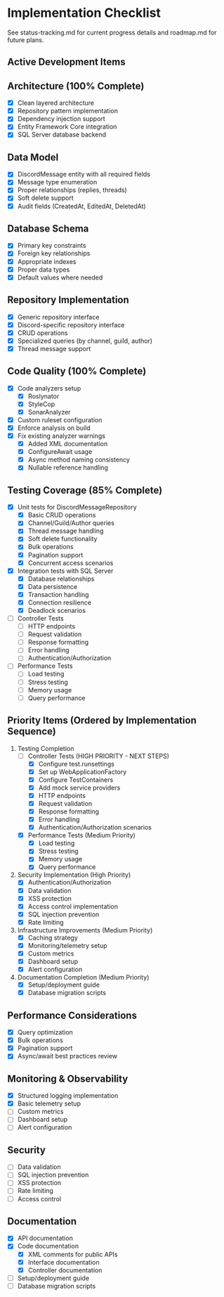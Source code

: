 # Implementation Checklist

See status-tracking.md for current progress details and roadmap.md for future plans.

## Active Development Items

## Architecture (100% Complete)
- [x] Clean layered architecture
- [x] Repository pattern implementation
- [x] Dependency injection support
- [x] Entity Framework Core integration
- [x] SQL Server database backend

## Data Model
- [x] DiscordMessage entity with all required fields
- [x] Message type enumeration
- [x] Proper relationships (replies, threads)
- [x] Soft delete support
- [x] Audit fields (CreatedAt, EditedAt, DeletedAt)

## Database Schema
- [x] Primary key constraints
- [x] Foreign key relationships
- [x] Appropriate indexes
- [x] Proper data types
- [x] Default values where needed

## Repository Implementation
- [x] Generic repository interface
- [x] Discord-specific repository interface
- [x] CRUD operations
- [x] Specialized queries (by channel, guild, author)
- [x] Thread message support

## Code Quality (100% Complete)
- [x] Code analyzers setup
  - [x] Roslynator
  - [x] StyleCop
  - [x] SonarAnalyzer
- [x] Custom ruleset configuration
- [x] Enforce analysis on build
- [x] Fix existing analyzer warnings
  - [x] Added XML documentation
  - [x] ConfigureAwait usage
  - [x] Async method naming consistency
  - [x] Nullable reference handling

## Testing Coverage (85% Complete)
- [x] Unit tests for DiscordMessageRepository
  - [x] Basic CRUD operations
  - [x] Channel/Guild/Author queries
  - [x] Thread message handling
  - [x] Soft delete functionality
  - [x] Bulk operations
  - [x] Pagination support
  - [x] Concurrent access scenarios
  
- [x] Integration tests with SQL Server
  - [x] Database relationships
  - [x] Data persistence
  - [x] Transaction handling
  - [x] Connection resilience
  - [x] Deadlock scenarios
  
- [ ] Controller Tests
  - [ ] HTTP endpoints
  - [ ] Request validation
  - [ ] Response formatting
  - [ ] Error handling
  - [ ] Authentication/Authorization

- [ ] Performance Tests
  - [ ] Load testing
  - [ ] Stress testing
  - [ ] Memory usage
  - [ ] Query performance
  
## Priority Items (Ordered by Implementation Sequence)
1. Testing Completion
   - [ ] Controller Tests (HIGH PRIORITY - NEXT STEPS)
     - [x] Configure test.runsettings
     - [x] Set up WebApplicationFactory
     - [x] Configure TestContainers
     - [x] Add mock service providers
     - [x] HTTP endpoints
     - [x] Request validation
     - [x] Response formatting
     - [x] Error handling
     - [x] Authentication/Authorization scenarios
   - [x] Performance Tests (Medium Priority)
     - [x] Load testing
     - [x] Stress testing
     - [x] Memory usage
     - [x] Query performance

2. Security Implementation (High Priority)
   - [x] Authentication/Authorization
   - [x] Data validation
   - [x] XSS protection
   - [x] Access control implementation
   - [x] SQL injection prevention
   - [x] Rate limiting

3. Infrastructure Improvements (Medium Priority)
   - [x] Caching strategy
   - [x] Monitoring/telemetry setup
   - [x] Custom metrics
   - [x] Dashboard setup
   - [x] Alert configuration

4. Documentation Completion (Medium Priority)
   - [x] Setup/deployment guide
   - [x] Database migration scripts

## Performance Considerations
- [x] Query optimization
- [x] Bulk operations
- [x] Pagination support
- [x] Async/await best practices review

## Monitoring & Observability
- [x] Structured logging implementation
- [x] Basic telemetry setup
- [ ] Custom metrics
- [ ] Dashboard setup
- [ ] Alert configuration

## Security
- [ ] Data validation
- [ ] SQL injection prevention
- [ ] XSS protection
- [ ] Rate limiting
- [ ] Access control

## Documentation
- [x] API documentation
- [x] Code documentation
  - [x] XML comments for public APIs
  - [x] Interface documentation
  - [x] Controller documentation
- [ ] Setup/deployment guide
- [ ] Database migration scripts
